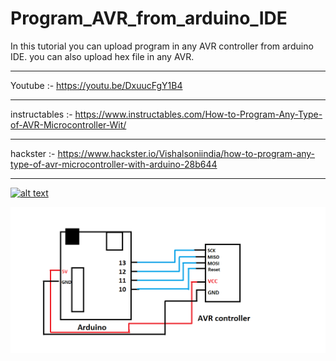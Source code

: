 # Program_AVR_from_arduino_IDE
In this tutorial you can upload program in any AVR controller from arduino IDE. you can also upload hex file in any AVR.

_________________________________________________

Youtube :- https://youtu.be/DxuucFgY1B4

_________________________________________________

instructables :- https://www.instructables.com/How-to-Program-Any-Type-of-AVR-Microcontroller-Wit/

________________________________________________

hackster :- https://www.hackster.io/Vishalsoniindia/how-to-program-any-type-of-avr-microcontroller-with-arduino-28b644

________________________________________________

[![alt text](https://img.youtube.com/vi/DxuucFgY1B4/0.jpg)](https://youtu.be/DxuucFgY1B4)

![alt text](https://github.com/vishalsoniindia/Program_AVR_from_arduino_IDE/blob/main/Program%20AVR%20with%20arduino%20circuit.png)
